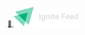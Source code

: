 <p align="center">
  <a href="#">
    🔗 <img src="https://raw.githubusercontent.com/Gelzieny/ignite-feed/0dfcedd6a2491cbb67e3e44e5e93110b70f0c1cd/.github/img/logo.svg" width="150"  alt="Logo Ignite Feed" />
  </a>
</p>
